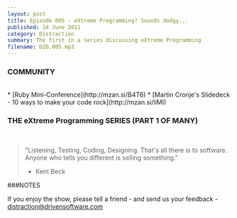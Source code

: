 ```yaml
---
layout: post
title: Episode 005 - eXtreme Programming? Sounds dodgy...
published: 14 June 2011
category: Distraction
summary: The first in a series discussing eXtreme Programming
filename: D2D.005.mp3
---
```


### COMMUNITY
<br>
* [Ruby Mini-Conference](http://mzan.si/B4T6)
* [Martin Cronje's Slidedeck - 10 ways to make your code rock](http://mzan.si/liMI)
<br>


### THE eXtreme Programming SERIES (PART 1 OF MANY)
<br>


> "Listening, Testing, Coding, Designing. That's all there is to software. Anyone who tells you different is selling something."
> - Kent Beck
    

###NOTES
<br>

If you enjoy the show, please tell a friend - and send us your feedback - distraction@drivensoftware.com
